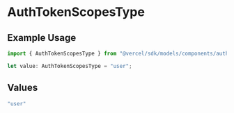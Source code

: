 # AuthTokenScopesType

## Example Usage

```typescript
import { AuthTokenScopesType } from "@vercel/sdk/models/components/authtoken.js";

let value: AuthTokenScopesType = "user";
```

## Values

```typescript
"user"
```